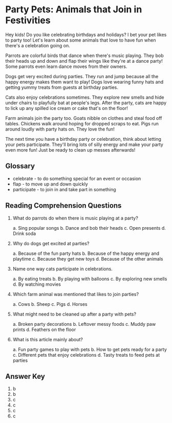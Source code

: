 # Party Pets: Animals that Join in Festivities

Hey kids! Do you like celebrating birthdays and holidays? I bet your pet likes to party too! Let's learn about some animals that love to have fun when there's a celebration going on.

Parrots are colorful birds that dance when there's music playing. They bob their heads up and down and flap their wings like they're at a dance party! Some parrots even learn dance moves from their owners.

Dogs get very excited during parties. They run and jump because all the happy energy makes them want to play! Dogs love wearing funny hats and getting yummy treats from guests at birthday parties.

Cats also enjoy celebrations sometimes. They explore new smells and hide under chairs to playfully bat at people's legs. After the party, cats are happy to lick up any spilled ice cream or cake that's on the floor!

Farm animals join the party too. Goats nibble on clothes and steal food off tables. Chickens walk around hoping for dropped scraps to eat. Pigs run around loudly with party hats on. They love the fun!

The next time you have a birthday party or celebration, think about letting your pets participate. They'll bring lots of silly energy and make your party even more fun! Just be ready to clean up messes afterwards!

## Glossary

- celebrate - to do something special for an event or occasion
- flap - to move up and down quickly
- participate - to join in and take part in something

## Reading Comprehension Questions

1. What do parrots do when there is music playing at a party?

   a. Sing popular songs
   b. Dance and bob their heads
   c. Open presents
   d. Drink soda

2. Why do dogs get excited at parties?

   a. Because of the fun party hats
   b. Because of the happy energy and playtime
   c. Because they get new toys
   d. Because of the other animals

3. Name one way cats participate in celebrations.

   a. By eating treats
   b. By playing with balloons
   c. By exploring new smells
   d. By watching movies

4. Which farm animal was mentioned that likes to join parties?

   a. Cows
   b. Sheep
   c. Pigs
   d. Horses

5. What might need to be cleaned up after a party with pets?

   a. Broken party decorations
   b. Leftover messy foods
   c. Muddy paw prints
   d. Feathers on the floor

6. What is this article mainly about?

   a. Fun party games to play with pets
   b. How to get pets ready for a party
   c. Different pets that enjoy celebrations
   d. Tasty treats to feed pets at parties

## Answer Key

1. b
2. b
3. c
4. c
5. c
6. c
